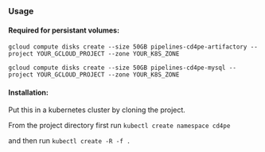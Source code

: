 ### Usage

#### Required for persistant volumes:

```
gcloud compute disks create --size 50GB pipelines-cd4pe-artifactory --project YOUR_GCLOUD_PROJECT --zone YOUR_K8S_ZONE

gcloud compute disks create --size 50GB pipelines-cd4pe-mysql --project YOUR_GCLOUD_PROJECT --zone YOUR_K8S_ZONE
```

#### Installation:

Put this in a kubernetes cluster by cloning the project.

From the project directory first run `kubectl create namespace cd4pe`

and then run `kubectl create -R -f .`
